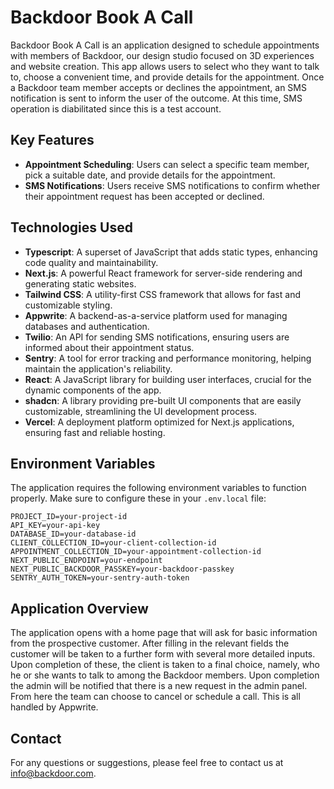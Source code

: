 # Backdoor Book A Call

Backdoor Book A Call is an application designed to schedule appointments with members of Backdoor, our design studio focused on 3D experiences and website creation. This app allows users to select who they want to talk to, choose a convenient time, and provide details for the appointment. Once a Backdoor team member accepts or declines the appointment, an SMS notification is sent to inform the user of the outcome. At this time, SMS operation is diabilitated since this is a test account.

## Key Features

- **Appointment Scheduling**: Users can select a specific team member, pick a suitable date, and provide details for the appointment.
- **SMS Notifications**: Users receive SMS notifications to confirm whether their appointment request has been accepted or declined.

## Technologies Used

- **Typescript**: A superset of JavaScript that adds static types, enhancing code quality and maintainability.
- **Next.js**: A powerful React framework for server-side rendering and generating static websites.
- **Tailwind CSS**: A utility-first CSS framework that allows for fast and customizable styling.
- **Appwrite**: A backend-as-a-service platform used for managing databases and authentication.
- **Twilio**: An API for sending SMS notifications, ensuring users are informed about their appointment status.
- **Sentry**: A tool for error tracking and performance monitoring, helping maintain the application's reliability.
- **React**: A JavaScript library for building user interfaces, crucial for the dynamic components of the app.
- **shadcn**: A library providing pre-built UI components that are easily customizable, streamlining the UI development process.
- **Vercel**: A deployment platform optimized for Next.js applications, ensuring fast and reliable hosting.

## Environment Variables

The application requires the following environment variables to function properly. Make sure to configure these in your `.env.local` file:

```env
PROJECT_ID=your-project-id
API_KEY=your-api-key
DATABASE_ID=your-database-id
CLIENT_COLLECTION_ID=your-client-collection-id
APPOINTMENT_COLLECTION_ID=your-appointment-collection-id
NEXT_PUBLIC_ENDPOINT=your-endpoint
NEXT_PUBLIC_BACKDOOR_PASSKEY=your-backdoor-passkey
SENTRY_AUTH_TOKEN=your-sentry-auth-token
```

## Application Overview

The application opens with a home page that will ask for basic information from the prospective customer.
After filling in the relevant fields the customer will be taken to a further form with several more detailed inputs. 
Upon completion of these, the client is taken to a final choice, namely, who he or she wants to talk to among the Backdoor members. 
Upon completion the admin will be notified that there is a new request in the admin panel. From here the team can choose to cancel or schedule a call. This is all handled by Appwrite.

## Contact

For any questions or suggestions, please feel free to contact us at [info@backdoor.com](mailto:info@backdoor-studio.com).
